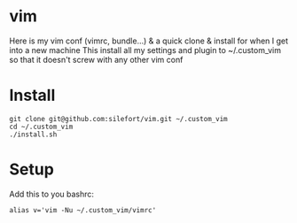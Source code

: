 # vim
Here is my vim conf (vimrc, bundle...) & a quick clone & install for when I get into a new machine
This install all my settings and plugin to ~/.custom_vim so that it doesn't screw with any other vim conf

# Install
    git clone git@github.com:silefort/vim.git ~/.custom_vim
    cd ~/.custom_vim
    ./install.sh

# Setup
Add this to you bashrc:
    
    alias v='vim -Nu ~/.custom_vim/vimrc'
